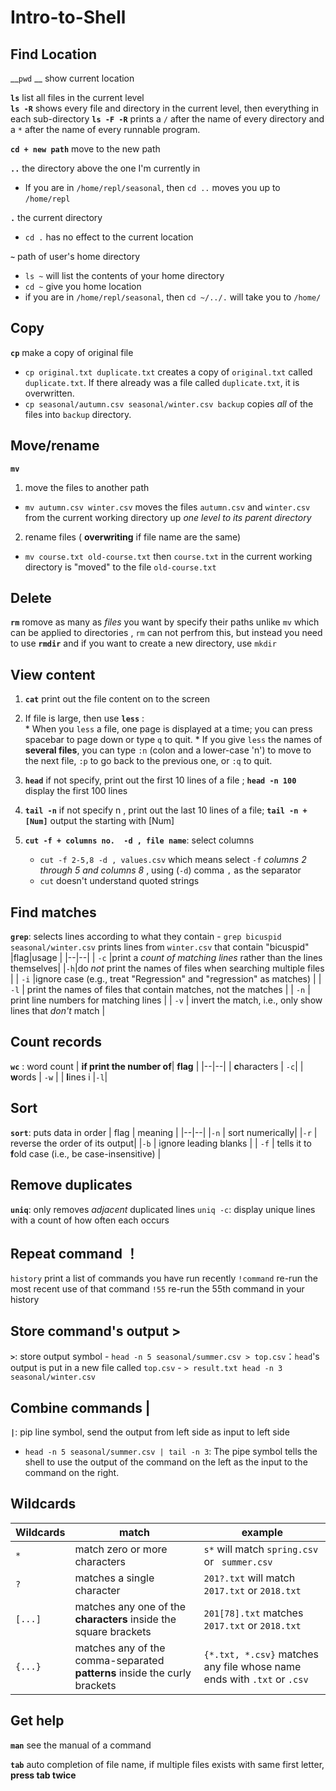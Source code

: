 # Intro-to-Shell

## Find Location
__`pwd` __ show current location 
 
 __`ls`__  list all files in the current level  
__`ls -R`__  shows every file and directory in the current level, then everything in each sub-directory
__`ls -F -R`__  prints a `/` after the name of every directory and a `*` after the name of every runnable program.

 __`cd + new path`__  move to the new path 
 
 __`..`__  the directory above the one I'm currently in
- If you are in `/home/repl/seasonal`, then `cd ..` moves you up to `/home/repl` 
 
 __`.`__ the current directory
-  `cd .`  has no effect to the current location

__`~`__ path of user's home directory
-  `ls ~` will list the contents of your home directory
- `cd ~`  give you home location
- if you are in `/home/repl/seasonal`, then  `cd ~/../.` will take you to `/home/` 

## Copy 
__`cp`__  make a copy of original file 
- `cp original.txt duplicate.txt` creates a copy of  `original.txt`  called  `duplicate.txt`. If there already was a file called  `duplicate.txt`, it is overwritten.
- `cp seasonal/autumn.csv seasonal/winter.csv backup` copies  _all_  of the files into  `backup` directory.

## Move/rename

__`mv`__  
 1. move the files to another path 
 - `mv autumn.csv winter.csv` moves the files  `autumn.csv`  and  `winter.csv`  from the current working directory up _one level to its parent directory_
 2. rename files ( __overwriting__ if file name are the same) 
 - `mv course.txt old-course.txt` then `course.txt` in the current working directory is "moved" to the file `old-course.txt`

##  Delete 
__`rm`__  romove as many as _files_ you want by specify their paths
unlike `mv` which can be applied to directories , `rm` can not perfrom this, but instead you need to use __`rmdir`__
and if you want to create a new directory, use `mkdir`

## View content 
 1. __`cat`__  print out the file content  on to the screen 

 2. If file is large, then use __`less`__ :  
			* When you  `less`  a file, one page is displayed at a time; you can press spacebar to page down or type  `q`  to quit.
		* If you give  `less`  the names of __several files__, you can type  `:n`  (colon and a lower-case 'n') to move to the next file,  `:p`  to go back to the previous one, or  `:q`  to quit.

 3.  __`head`__   if not specify, print out the first 10 lines of a file ;  __`head -n 100`__ display the first 100 lines

4. __`tail -n`__ if not specify n , print out the last 10 lines of a file;  __`tail -n +[Num]`__ output the  starting with [Num]

 5. __`cut -f + columns no.  -d , file name`__: select columns 
     - `cut -f 2-5,8 -d , values.csv` which means  select `-f` _columns 2 through 5 and columns 8_ , using (`-d`)  comma `,`  as the separator 
     - `cut` doesn't understand quoted strings 

## Find matches 
__`grep`__: selects lines according to what they contain
	         - `grep bicuspid seasonal/winter.csv` prints lines from `winter.csv` that contain "bicuspid" 
|flag|usage  |
|--|--|
| `-c` |print a _count of matching lines_ rather than the lines themselves|
|`-h`|do _not_  print the names of files when searching multiple files |
| `-i` |ignore case (e.g., treat "Regression" and "regression" as matches) | 
| `-l` |  print the names of files that contain matches, not the matches | 
| `-n` |  print line numbers for matching lines | 
| `-v` |  invert the match, i.e., only show lines that  _don't_  match | 
 
## Count records 
__`wc`__ : word count
| **if print the number of**| **flag**  |
|--|--|
| **c**haracters | `-c`|
| **w**ords | `-w` | 
| **l**ines i |`-l`| 


## Sort 
__`sort`__: puts data in order
| flag | meaning |
|--|--|
|`-n` | sort numerically| 
|`-r` | reverse the order of its output| 
|`-b` | ignore leading blanks | 
| `-f` | tells it to **f**old case (i.e., be case-insensitive) | 

## Remove duplicates 
__`uniq`__: only removes _adjacent_ duplicated lines
`uniq -c`: display unique lines with a count of how often each occurs

## Repeat command  ！
`history` print a list of commands you have run recently
`!command` re-run the most recent use of that command 
`!55` re-run the 55th command in your history

## Store command's output > 
__`>`__: store output symbol 
      - `head -n 5 seasonal/summer.csv > top.csv`：`head`'s output is put in a new file called `top.csv`
     - `> result.txt head -n 3 seasonal/winter.csv`

## Combine commands  | 
__`|`__: pip line symbol, send the output from left side as input to left side
- `head -n 5 seasonal/summer.csv | tail -n 3`: 
The pipe symbol tells the shell to use the output of the command on the left as the input to the command on the right.

## Wildcards 
|Wildcards  | match | example |
|--|--|--| 
| `*` | match zero or more characters | `s*` will match `spring.csv`  or ` summer.csv` | 
|`?` | matches a single character| `201?.txt`  will match  `2017.txt`  or  `2018.txt`
|`[...]` |matches any one of the __characters__ inside the square brackets | `201[78].txt`  matches  `2017.txt`  or  `2018.txt`
|`{...}` |matches any of the comma-separated __patterns__ inside the curly brackets| `{*.txt, *.csv}`  matches any file whose name ends with  `.txt`  or  `.csv`| 

## Get help 
__`man`__ see the manual  of a command 

__`tab`__  auto completion of file name, if multiple files exists with same first letter, __press tab twice__
